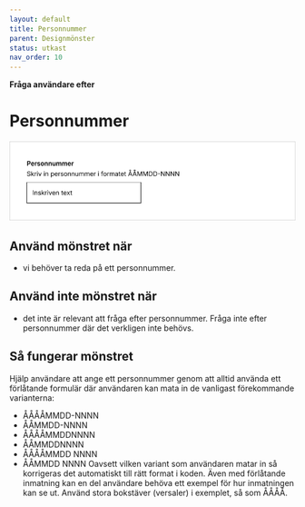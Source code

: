 ```yaml
---
layout: default
title: Personnummer
parent: Designmönster
status: utkast
nav_order: 10
---
```


**Fråga användare efter**

# Personnummer

![personnummer](../assets/images/exempel_personnummer.png)

## Använd mönstret när

- vi behöver ta reda på ett personnummer.

## Använd inte mönstret när

- det inte är relevant att fråga efter personnummer. Fråga inte efter personnummer där det verkligen inte behövs.

## Så fungerar mönstret

Hjälp användare att ange ett personnummer genom att alltid använda ett förlåtande formulär där användaren kan mata in de vanligast förekommande varianterna:
- ÅÅÅÅMMDD-NNNN
- ÅÅMMDD-NNNN
- ÅÅÅÅMMDDNNNN
- ÅÅMMDDNNNN
- ÅÅÅÅMMDD NNNN
- ÅÅMMDD NNNN
Oavsett vilken variant som användaren matar in så korrigeras det automatiskt till rätt format i koden.
Även med förlåtande inmatning kan en del användare behöva ett exempel för hur inmatningen kan se ut. Använd stora bokstäver (versaler) i exemplet, så som ÅÅÅÅ.
